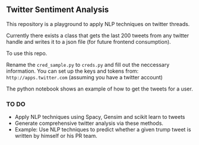 ## Twitter Sentiment Analysis

This repository is a playground to apply NLP techniques on twitter threads.

Currently there exists a class that gets the last 200 tweets from any twitter handle and writes it to a json file (for future frontend consumption).

To use this repo.

Rename the `cred_sample.py` to `creds.py` and fill out the neccessary information.
You can set up the keys and tokens from: `http://apps.twitter.com` (assuming you have a twitter account)

The python notebook shows an example of how to get the tweets for a user.

### TO DO
* Apply NLP techniques using Spacy, Gensim and scikit learn to tweets
* Generate comprehensive twitter analysis via these methods.
* Example: Use NLP techniques to predict whether a given trump tweet is written by himself or his PR team.
